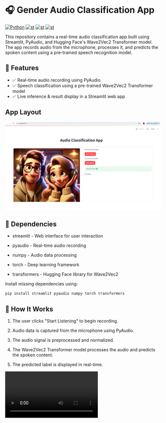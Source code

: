# 🎧 Gender Audio Classification App

  <a href="https://www.python.org/"><img alt="Python" src="https://img.shields.io/badge/python-3.8-blue?style=flat-square" /></a>
  <a href="https://streamlit.io/"><img alt="st" src="https://img.shields.io/badge/Made with-Streamlit-blueviolet?style=flat-square" /></a>
  <a href="https://huggingface.co/alefiury/wav2vec2-large-xlsr-53-gender-recognition-librispeech"><img alt="st" src="https://img.shields.io/badge/Wave2Vec-yellow" /></a>
  <a href="https://openai.com/"><img alt="st" src="https://img.shields.io/badge/PyAudio-green" /></a>
  
This repository contains a real-time audio classification app built using Streamlit, PyAudio, and Hugging Face's Wave2Vec2 Transformer model. The app records audio from the microphone, processes it, and predicts the spoken content using a pre-trained speech recognition model.

## 🚀 Features

- ✅ Real-time audio recording using PyAudio
- ✅ Speech classification using a pre-trained Wave2Vec2 Transformer model
- ✅ Live inference & result display in a Streamlit web app

  
## App Layout
  ![alt text](https://github.com/Tejas-Shanbhag/Gender_Audio_Classification/blob/main/assets/app.png)


## 🔧 Dependencies

- streamlit - Web interface for user interaction

- pyaudio - Real-time audio recording

- numpy - Audio data processing

- torch - Deep learning framework

- transformers - Hugging Face library for Wave2Vec2

Install missing dependencies using:
```bash
pip install streamlit pyaudio numpy torch transformers
```

## 🎯 How It Works

1. The user clicks "Start Listening" to begin recording.

2. Audio data is captured from the microphone using PyAudio.

3. The audio signal is preprocessed and normalized.

4. The Wave2Vec2 Transformer model processes the audio and predicts the spoken content.

5. The predicted label is displayed in real-time.


<video controls>
  <source src="assets/app_video.mp4" type="video/mp4">
</video>
